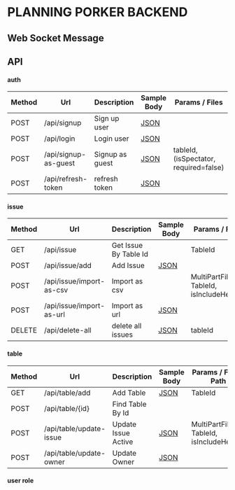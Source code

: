 # PLANNING PORKER BACKEND


## Web Socket Message

## API

#### auth
| Method | Url                  | Description     | Sample Body                  | Params / Files                         |
|--------|----------------------|-----------------|------------------------------|----------------------------------------|
| POST   | /api/signup          | Sign up user    | [JSON](json/user_signup.json)     |                                        | 
| POST   | /api/login           | Login user      | [JSON](json/user_login.json)      |                                        |
| POST   | /api/signup-as-guest | Signup as guest | [JSON](json/signup_as_guest.json) | tableId, (isSpectator, required=false) |
| POST   | /api/refresh-token   | refresh token   | [JSON](json/user_signup.json)     |                                        |  |

#### issue
| Method | Url                      | Description           | Sample Body                   | Params / Files                          |
|--------|--------------------------|-----------------------|-------------------------------|-----------------------------------------|
| GET    | /api/issue               | Get Issue By Table Id |                               | TableId                                 | 
| POST   | /api/issue/add           | Add Issue             | [JSON](json/user_signup.json) |                                         |
| POST   | /api/issue/import-as-csv | Import as csv         |                               | MultiPartFile, TableId, isIncludeHeader |
| POST   | /api/issue/import-as-url | Import as url         | [JSON](json/user_signup.json) |                                         |  
| DELETE | /api/delete-all          | delete all issues     | [JSON](json/user_signup.json) | tableId                                 | 

#### table
| Method | Url                     | Description         | Sample Body                          | Params / Files / Path                   |
|--------|-------------------------|---------------------|--------------------------------------|-----------------------------------------|
| GET    | /api/table/add          | Add Table           | [JSON](json/add-table.json)          | TableId                                 | 
| POST   | /api/table/{id}         | Find Table By Id    |                                      |                                         |
| POST   | /api/table/update-issue | Update Issue Active | [JSON](json/table-update-issue.json) | MultiPartFile, TableId, isIncludeHeader |
| POST   | /api/table/update-owner | Update Owner        | [JSON](json/table-update-owner.json) |                                         |  

#### user role